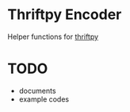 # Thriftpy Encoder

Helper functions for [thriftpy](https://github.com/eleme/thriftpy)

# TODO
- documents
- example codes